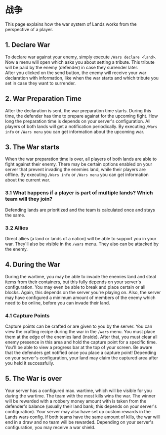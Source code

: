 # 战争

This page explains how the war system of Lands works from the perspective of a player.

## 1. Declare War

To declare war against your enemy, simply execute `/Wars declare <land>`.\
Now a menu will open which asks you about setting a tribute. This tribute will be paid by the enemy (defender) in case they surrender later.\
After you clicked on the send button, the enemy will receive your war declaration with information, like when the war starts and which tribute you set in case they want to surrender.

## 2. War Preparation Time

After the declaration is sent, the war preparation time starts. During this time, the defender has time to prepare against for the upcoming fight. How long the preparation time is depends on your server's configuration. All players of both lands will get a notification periodically. By executing `/Wars info` or `/Wars menu` you can get information about the upcoming war.

## 3. The War starts

When the war preparation time is over, all players of both lands are able to fight against their enemy. There may be certain options enabled on your server that prevent invading the enemies land, while their players are offline. By executing `/Wars info` or `/Wars menu` you can get information about the current war.

### 3.1 What happens if a player is part of multiple lands? Which team will they join?

Defending lands are prioritized and the team is calculated once and stays the same.

### 3.2 Allies

Direct allies (a land or lands of a nation) will be able to support you in your war. They'll also be visible in the `/wars` menu. They also can be attacked by the enemy.

## 4. During the War

During the wartime, you may be able to invade the enemies land and steal items from their containers, but this fully depends on your server's configuration. You may even be able to break and place certain or all blocks. Again, this depends on the server you're playing on. Also, the server may have configured a minimum amount of members of the enemy which need to be online, before you can invade their land.

### 4.1 Capture Points

Capture points can be crafted or are given to you by the server. You can view the crafting recipe during the war in the `/wars` menu. You must place them at the edge of the enemies land (inside). After that, you must clear all enemy presence in this area and hold the capture point for a specific time. You'll be able to view a progress bar at the top of your screen. Be aware that the defenders get notified once you place a capture point! Depending on your server's configuration, your land may claim the captured area after you held it successfully.

## 5. The War is over

Your server has a configured max. wartime, which will be visible for you during the wartime. The team with the most kills wins the war. The winner will be rewarded with a robbery money amount with is taken from the defender's balance (usually their land bank; this depends on your server's configuration). Your server may also have set up custom rewards in the Lands wars config. If both teams have the same amount of kills, the war will end in a draw and no team will be rewarded. Depending on your server's configuration, you may receive a war shield.
